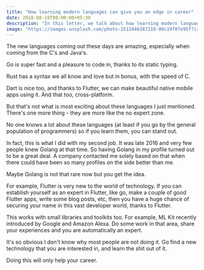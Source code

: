 ```yaml
---
title: "How learning modern languages can give you an edge in career"
date: 2018-08-10T08:00:00+05:30
description: "In this letter, we talk about how learning modern languages like Go, Rust can help boost your career"
image: "https://images.unsplash.com/photo-1512446387219-99c19f8fe95f?ixlib=rb-0.3.5&ixid=eyJhcHBfaWQiOjEyMDd9&s=68d56705b92c9ff7b1c26ea7f62b3442&auto=format&fit=crop&w=1489&q=80"
---
```


The new languages coming out these days are amazing, especially when coming from the C's and Java's.

Go is super fast and a pleasure to code in, thanks to its static typing.

Rust has a syntax we all know and love but in bonus, with the speed of C.

Dart is nice too, and thanks to Flutter, we can make beautiful native mobile apps using it. And that too, cross-platform.

But that's not what is most exciting about these languages I just mentioned. There's one more thing - they are more like the no expert zone.

No one knows a lot about these languages (at least if you go by the general population of programmers) so if you learn them, you can stand out.

In fact, this is what I did with my second job. It was late 2016 and very few people knew Golang at that time. So having Golang in my profile turned out to be a great deal. A company contacted me solely based on that when there could have been so many profiles on the side better than me.

Maybe Golang is not that rare now but you get the idea.

For example, Flutter is very new to the world of technology. If you can establish yourself as an expert in Flutter, like go, make a couple of good 
Flutter apps, write some blog posts, etc, then you have a huge chance of securing your name in this vast developer world, thanks to Flutter.

This works with small libraries and toolkits too. For example, ML Kit recently introduced by Google and Amazon Alexa. 
Do some work in that area, share your experiences and you are automatically an expert.

It's so obvious I don't know why most people are not doing it. Go find a new technology that you are interested in, and learn the shit out of it. 

Doing this will only help your career.

